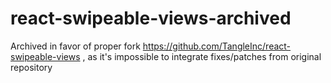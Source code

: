 # react-swipeable-views-archived

Archived in favor of proper fork https://github.com/TangleInc/react-swipeable-views ,  as it's impossible to integrate fixes/patches from original repository
